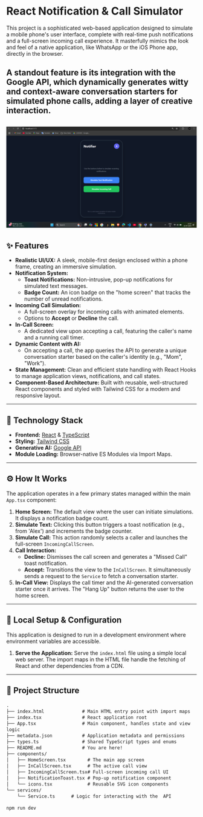 # React Notification & Call Simulator

This project is a sophisticated web-based application designed to simulate a mobile phone's user interface, complete with real-time push notifications and a full-screen incoming call experience. It masterfully mimics the look and feel of a native application, like WhatsApp or the iOS Phone app, directly in the browser.

A standout feature is its integration with the **Google  API**, which dynamically generates witty and context-aware conversation starters for simulated phone calls, adding a layer of creative interaction.
---
![Simulator Screenshot](https://github.com/rajnish-chaube/notificationApp/blob/main/Project-Screenshot.png)
---

## ✨ Features

- **Realistic UI/UX:** A sleek, mobile-first design enclosed within a phone frame, creating an immersive simulation.
- **Notification System:**
    - **Toast Notifications:** Non-intrusive, pop-up notifications for simulated text messages.
    - **Badge Count:** An icon badge on the "home screen" that tracks the number of unread notifications.
- **Incoming Call Simulation:**
    - A full-screen overlay for incoming calls with animated elements.
    - Options to **Accept** or **Decline** the call.
- **In-Call Screen:**
    - A dedicated view upon accepting a call, featuring the caller's name and a running call timer.
- **Dynamic Content with  AI:**
    - On accepting a call, the app queries the  API to generate a unique conversation starter based on the caller's identity (e.g., "Mom", "Work").
- **State Management:** Clean and efficient state handling with React Hooks to manage application views, notifications, and call states.
- **Component-Based Architecture:** Built with reusable, well-structured React components and styled with Tailwind CSS for a modern and responsive layout.

---

## 🚀 Technology Stack

- **Frontend:** [React](https://reactjs.org/) & [TypeScript](https://www.typescriptlang.org/)
- **Styling:** [Tailwind CSS](https://tailwindcss.com/)
- **Generative AI:** [Google  API](https://ai.google.dev/)
- **Module Loading:** Browser-native ES Modules via Import Maps.

---

## ⚙️ How It Works

The application operates in a few primary states managed within the main `App.tsx` component:

1.  **Home Screen:** The default view where the user can initiate simulations. It displays a notification badge count.
2.  **Simulate Text:** Clicking this button triggers a toast notification (e.g., from 'Alex') and increments the badge counter.
3.  **Simulate Call:** This action randomly selects a caller and launches the full-screen `IncomingCallScreen`.
4.  **Call Interaction:**
    - **Decline:** Dismisses the call screen and generates a "Missed Call" toast notification.
    - **Accept:** Transitions the view to the `InCallScreen`. It simultaneously sends a request to the `Service` to fetch a conversation starter.
5.  **In-Call View:** Displays the call timer and the AI-generated conversation starter once it arrives. The "Hang Up" button returns the user to the home screen.

---

## 🔧 Local Setup & Configuration

This application is designed to run in a development environment where environment variables are accessible.

1.  **Serve the Application:**
    Serve the `index.html` file using a simple local web server. The import maps in the HTML file handle the fetching of React and other dependencies from a CDN.

---

## 📂 Project Structure

```
.
├── index.html              # Main HTML entry point with import maps
├── index.tsx               # React application root
├── App.tsx                 # Main component, handles state and view logic
├── metadata.json           # Application metadata and permissions
├── types.ts                # Shared TypeScript types and enums
├── README.md               # You are here!
├── components/
│   ├── HomeScreen.tsx        # The main app screen
│   ├── InCallScreen.tsx      # The active call view
│   ├── IncomingCallScreen.tsx# Full-screen incoming call UI
│   ├── NotificationToast.tsx # Pop-up notification component
│   └── icons.tsx             # Reusable SVG icon components
└── services/
    └── Service.ts      # Logic for interacting with the  API
```

   `npm run dev`
